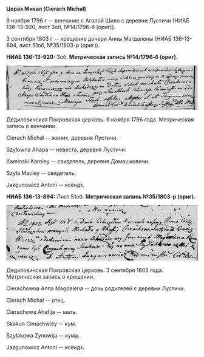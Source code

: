 **Церах Михал (Cierach Michał)**

9 ноября 1796 г -- венчание с Агапой Шило с деревни Лустичи (НИАБ
136-13-920, лист 3об, №14/1796-б (ориг)).

3 сентября 1803 г -- крещение дочери Анны Магдалены (НИАБ 136-13-894,
лист 51об, №35/1803-р (ориг)).

**НИАБ 136-13-920:** 3об. **Метрическая запись №14/1796-б (ориг).**

![](./media/53dd87f0081819721fe8ac4530d155d03446d6c4.png)

Дедиловичская Покровская церковь. 9 ноября 1796 года. Метрическая запись
о венчании.

Cierach Michał -- жених, деревня Лустичи.

Szyłowna Ahapa -- невеста, деревня Лустичи.

Kaminski Karniey -- свидетель, деревня Домашковичи.

Szyła Maciey -- свидетель.

Jazgunowicz Antoni -- ксёндз.

**НИАБ 136-13-894:** Лист 51об. **Метрическая запись №35/1803-р
(ориг).**

![](./media/0408e20bb1785431690de43afffbfe14f0dee3f4.png)

Дедиловичская Покровская церковь. 3 сентября 1803 года. Метрическая
запись о крещении.

Cierachowna Anna Magdalena -- дочь родителей с деревни Лустичи.

Cierach Michał -- отец.

Cierachowa Ahafija -- мать.

Skakun Cimachwiey -- кум.

Szyłakowa Zynowija -- кума.

Jazgunowicz Antoni -- ксёндз.
